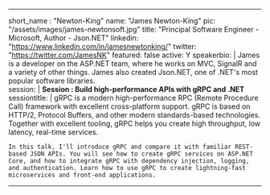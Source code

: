 ---

short_name : "Newton-King"
name: "James Newton-King"
pic: "/assets/images/james-newtonsoft.jpg"
title: "Principal Software Engineer - Microsoft, Author - Json.NET"
linkedin: "https://www.linkedin.com/in/jamesnewtonking/"
twitter: "https://twitter.com/JamesNK"
featured: false
active: Y
speakerbio: |
    James is a developer on the ASP.NET team, where he works on MVC, SignalR and a variety of other things. James also created Json.NET, one of .NET's most popular software libraries.    
session: |
    **Session : Build high-performance APIs with gRPC and .NET**
sessiontitle: |
   gRPC is a modern high-performance RPC (Remote Procedure Call) framework with excellent cross-platform support. gRPC is based on HTTP/2, Protocol Buffers, and other modern standards-based technologies. Together with excellent tooling, gRPC helps you create high throughput, low latency, real-time services.

    In this talk, I'll introduce gRPC and compare it with familiar REST-based JSON APIs. You will see how to create gRPC services on ASP.NET Core, and how to integrate gRPC with dependency injection, logging, and authentication. Learn how to use gRPC to create lightning-fast microservices and front-end applications. 
    
---